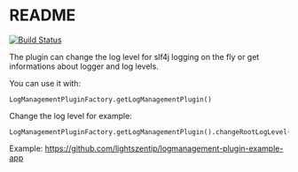 # README #

[![Build Status](https://travis-ci.org/lightszentip/logmanagement-plugin.svg?branch=master)](https://travis-ci.org/lightszentip/logmanagement-plugin)

The plugin can change the log level for slf4j logging on the fly or get informations about logger and log levels.

You can use it with:
```
LogManagementPluginFactory.getLogManagementPlugin()
```

Change the log level for example:
```
LogManagementPluginFactory.getLogManagementPlugin().changeRootLogLevel(logLevel)
```

Example: https://github.com/lightszentip/logmanagement-plugin-example-app
